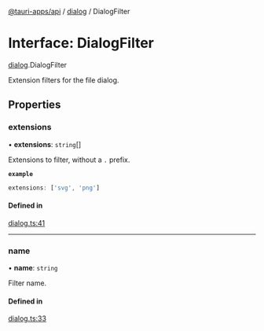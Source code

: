 [@tauri-apps/api](../README.md) / [dialog](../modules/dialog.md) / DialogFilter

# Interface: DialogFilter

[dialog](../modules/dialog.md).DialogFilter

Extension filters for the file dialog.

## Properties

### extensions

• **extensions**: `string`[]

Extensions to filter, without a `.` prefix.

**`example`**
```typescript
extensions: ['svg', 'png']
```

#### Defined in

[dialog.ts:41](https://github.com/tauri-apps/tauri/blob/36ca392/tooling/api/src/dialog.ts#L41)

___

### name

• **name**: `string`

Filter name.

#### Defined in

[dialog.ts:33](https://github.com/tauri-apps/tauri/blob/36ca392/tooling/api/src/dialog.ts#L33)
